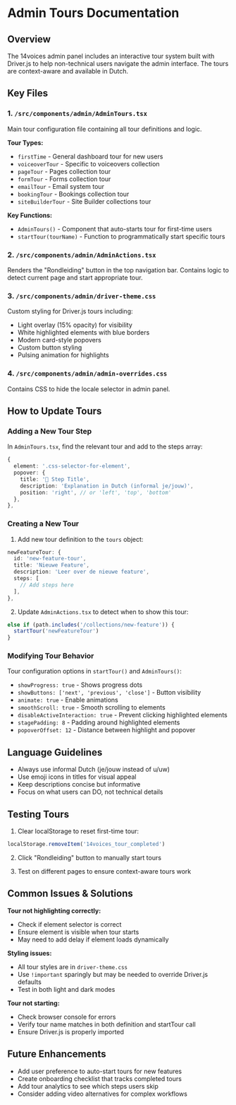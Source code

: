 # Admin Tours Documentation

## Overview
The 14voices admin panel includes an interactive tour system built with Driver.js to help non-technical users navigate the admin interface. The tours are context-aware and available in Dutch.

## Key Files

### 1. `/src/components/admin/AdminTours.tsx`
Main tour configuration file containing all tour definitions and logic.

**Tour Types:**
- `firstTime` - General dashboard tour for new users
- `voiceoverTour` - Specific to voiceovers collection
- `pageTour` - Pages collection tour
- `formTour` - Forms collection tour  
- `emailTour` - Email system tour
- `bookingTour` - Bookings collection tour
- `siteBuilderTour` - Site Builder collections tour

**Key Functions:**
- `AdminTours()` - Component that auto-starts tour for first-time users
- `startTour(tourName)` - Function to programmatically start specific tours

### 2. `/src/components/admin/AdminActions.tsx`
Renders the "Rondleiding" button in the top navigation bar. Contains logic to detect current page and start appropriate tour.

### 3. `/src/components/admin/driver-theme.css`
Custom styling for Driver.js tours including:
- Light overlay (15% opacity) for visibility
- White highlighted elements with blue borders
- Modern card-style popovers
- Custom button styling
- Pulsing animation for highlights

### 4. `/src/components/admin/admin-overrides.css`
Contains CSS to hide the locale selector in admin panel.

## How to Update Tours

### Adding a New Tour Step
In `AdminTours.tsx`, find the relevant tour and add to the steps array:
```typescript
{
  element: '.css-selector-for-element',
  popover: {
    title: '🎯 Step Title',
    description: 'Explanation in Dutch (informal je/jouw)',
    position: 'right', // or 'left', 'top', 'bottom'
  },
},
```

### Creating a New Tour
1. Add new tour definition to the `tours` object:
```typescript
newFeatureTour: {
  id: 'new-feature-tour',
  title: 'Nieuwe Feature',
  description: 'Leer over de nieuwe feature',
  steps: [
    // Add steps here
  ],
},
```

2. Update `AdminActions.tsx` to detect when to show this tour:
```typescript
else if (path.includes('/collections/new-feature')) {
  startTour('newFeatureTour')
}
```

### Modifying Tour Behavior
Tour configuration options in `startTour()` and `AdminTours()`:
- `showProgress: true` - Shows progress dots
- `showButtons: ['next', 'previous', 'close']` - Button visibility
- `animate: true` - Enable animations
- `smoothScroll: true` - Smooth scrolling to elements
- `disableActiveInteraction: true` - Prevent clicking highlighted elements
- `stagePadding: 8` - Padding around highlighted elements
- `popoverOffset: 12` - Distance between highlight and popover

## Language Guidelines
- Always use informal Dutch (je/jouw instead of u/uw)
- Use emoji icons in titles for visual appeal
- Keep descriptions concise but informative
- Focus on what users can DO, not technical details

## Testing Tours
1. Clear localStorage to reset first-time tour:
```javascript
localStorage.removeItem('14voices_tour_completed')
```

2. Click "Rondleiding" button to manually start tours

3. Test on different pages to ensure context-aware tours work

## Common Issues & Solutions

**Tour not highlighting correctly:**
- Check if element selector is correct
- Ensure element is visible when tour starts
- May need to add delay if element loads dynamically

**Styling issues:**
- All tour styles are in `driver-theme.css`
- Use `!important` sparingly but may be needed to override Driver.js defaults
- Test in both light and dark modes

**Tour not starting:**
- Check browser console for errors
- Verify tour name matches in both definition and startTour call
- Ensure Driver.js is properly imported

## Future Enhancements
- Add user preference to auto-start tours for new features
- Create onboarding checklist that tracks completed tours
- Add tour analytics to see which steps users skip
- Consider adding video alternatives for complex workflows